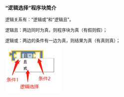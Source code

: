 ### “逻辑选择”程序块简介

逻辑关系有：“逻辑或”和“逻辑且”。

逻辑且：两边同时为真，则程序块为真（有假则假）；

逻辑或：两边的条件有一边为真，则结果为真（有真则真）；

![图2.7-3](/assets/image164.jpg)

